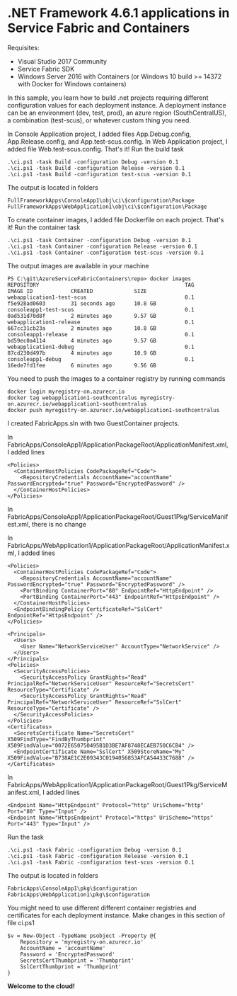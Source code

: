# .NET Framework 4.6.1 applications in Service Fabric and Containers

Requisites:
* Visual Studio 2017 Community
* Service Fabric SDK
* Windows Server 2016 with Containers (or Windows 10 build >= 14372 with Docker for Windows containers)

In this sample, you learn how to build .net projects requiring different configuration values for each deployment instance. A deployment instance can be an environment (dev, test, prod), an azure region (SouthCentralUS), a combination (test-scus), or whatever custom thing you need.

In Console Application project, I added files App.Debug.config, App.Release.config, and App.test-scus.config. In Web Application project, I added file Web.test-scus.config. That's it! Run the build task
```
.\ci.ps1 -task Build -configuration Debug -version 0.1
.\ci.ps1 -task Build -configuration Release -version 0.1
.\ci.ps1 -task Build -configuration test-scus -version 0.1
```

The output is located in folders
```
FullFrameworkApps\ConsoleApp1\obj\ci\$configuration\Package
FullFrameworkApps\WebApplication1\obj\ci\$configuration\Package
```

To create container images, I added file Dockerfile on each project. That's it! Run the container task
```
.\ci.ps1 -task Container -configuration Debug -version 0.1
.\ci.ps1 -task Container -configuration Release -version 0.1
.\ci.ps1 -task Container -configuration test-scus -version 0.1
```

The output images are available in your machine
```
PS C:\git\AzureServiceFabricContainers\repo> docker images
REPOSITORY                                              TAG                 IMAGE ID            CREATED             SIZE
webapplication1-test-scus                               0.1                 f5e928ad0603        31 seconds ago      10.8 GB
consoleapp1-test-scus                                   0.1                 0ad531d70d8f        2 minutes ago       9.57 GB
webapplication1-release                                 0.1                 667cc31cb23a        2 minutes ago       10.8 GB
consoleapp1-release                                     0.1                 bd59ec0a4114        4 minutes ago       9.57 GB
webapplication1-debug                                   0.1                 87cd230d497b        4 minutes ago       10.9 GB
consoleapp1-debug                                       0.1                 16ede7fd1fee        6 minutes ago       9.56 GB
```

You need to push the images to a container registry by running commands
```
docker login myregistry-on.azurecr.io
docker tag webapplication1-southcentralus myregistry-on.azurecr.io/webapplication1-southcentralus
docker push myregistry-on.azurecr.io/webapplication1-southcentralus
```

I created FabricApps.sln with two GuestContainer projects.

In FabricApps/ConsoleApp1/ApplicationPackageRoot/ApplicationManifest.xml, I added lines
```
<Policies>
  <ContainerHostPolicies CodePackageRef="Code">
    <RepositoryCredentials AccountName="accountName" PasswordEncrypted="true" Password="EncryptedPassword" />
  </ContainerHostPolicies>
</Policies>
```

In FabricApps/ConsoleApp1/ApplicationPackageRoot/Guest1Pkg/ServiceManifest.xml, there is no change

In FabricApps/WebApplication1/ApplicationPackageRoot/ApplicationManifest.xml, I added lines
```
<Policies>
  <ContainerHostPolicies CodePackageRef="Code">
    <RepositoryCredentials AccountName="accountName" PasswordEncrypted="true" Password="EncryptedPassword" />
    <PortBinding ContainerPort="80" EndpointRef="HttpEndpoint" />
    <PortBinding ContainerPort="443" EndpointRef="HttpsEndpoint" />
  </ContainerHostPolicies>
  <EndpointBindingPolicy CertificateRef="SslCert" EndpointRef="HttpsEndpoint" />
</Policies>

<Principals>
  <Users>
    <User Name="NetworkServiceUser" AccountType="NetworkService" />
  </Users>
</Principals>
<Policies>
  <SecurityAccessPolicies>
    <SecurityAccessPolicy GrantRights="Read" PrincipalRef="NetworkServiceUser" ResourceRef="SecretsCert" ResourceType="Certificate" />
    <SecurityAccessPolicy GrantRights="Read" PrincipalRef="NetworkServiceUser" ResourceRef="SslCert" ResourceType="Certificate" />
  </SecurityAccessPolicies>
</Policies>
<Certificates>
  <SecretsCertificate Name="SecretsCert" X509FindType="FindByThumbprint" X509FindValue="0072E650750495B1D3BE7AF8748ECAEB750C6CB4" />
  <EndpointCertificate Name="SslCert" X509StoreName="My" X509FindValue="B738AE1C2E09343C0194056853AFCA54433C7688" />
</Certificates>
```

In FabricApps/WebApplication1/ApplicationPackageRoot/Guest1Pkg/ServiceManifest.xml, I added lines
```
<Endpoint Name="HttpEndpoint" Protocol="http" UriScheme="http" Port="80" Type="Input" />
<Endpoint Name="HttpsEndpoint" Protocol="https" UriScheme="https" Port="443" Type="Input" />
```

Run the task
```
.\ci.ps1 -task Fabric -configuration Debug -version 0.1
.\ci.ps1 -task Fabric -configuration Release -version 0.1
.\ci.ps1 -task Fabric -configuration test-scus -version 0.1
```

The output is located in folders
```
FabricApps\ConsoleApp1\pkg\$configuration
FabricApps\WebApplication1\pkg\$configuration
```

You might need to use different different container registries and certificates for each deployment instance. Make changes in this section of file ci.ps1
```
$v = New-Object -TypeName psobject -Property @{
    Repository = 'myregistry-on.azurecr.io'
    AccountName = 'accountName'
    Password = 'EncryptedPassword'
    SecretsCertThumbprint = 'Thumbprint'
    SslCertThumbprint = 'Thumbprint'
}
```

**Welcome to the cloud!**
